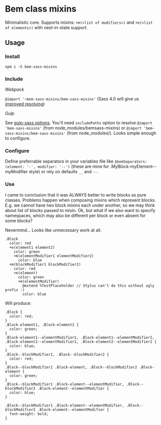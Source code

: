 # Bem class mixins

Minimalistic core. Supports mixins: `+m(<list of modifiers>)` and `+e(<list of elements>)` with nest-in-state support.

## Usage

### Install

`npm i -S bem-sass-mixins`

### Include

*Webpack*

`@import '~bem-sass-mixins/bem-sass-mixins'` (Sass 4.0 will give us [improved resolving](https://github.com/sass/sass/issues/690))

*Gulp*

See [gulp-sass options](https://github.com/dlmanning/gulp-sass#options). You'll need `includePaths` option to resolve `@import 'bem-sass-mixins'` (from node_modules/bemsass-mixins) or `@import 'bem-sass-mixins/bem-sass-mixins'` (from node_modules/). Looks simple enough to configure.

### Configure

Define preferrable separators in your variables file like `$bemSeparators: (element: '-', modifier: '--')` (these are mine for .MyBlock-myElement--myModifier style) or rely on defaults `__` and `--`.

### Use

I came to conclusion that it was ALWAYS better to write blocks as pure classes. Problems happen when composing mixins which represent blocks. E.g. we cannot have two block mixins each under another, so we may think about list of blocks passed to mixin. Ok, but what if we also want to specify namespaces, which may also be different per block or even absent for some blocks?

Nevermind... Looks like unnecessary work at all.

```
.Block
  color: red
  +e(element1 element2)
    color: green
    +m(elementModifier1 elementModifier2)
      color: blue
  +m(blockModifier1 blockModifier2)
    color: red
    +e(element)
      color: green
      +m(elementModifier)
        @extend %TestPlaceholder // Stylus can't do this without ugly prefix :)
        color: blue
```

Will produce:

```
.Block {
  color: red;
}
.Block-element1, .Block-element2 {
  color: green;
}
.Block-element1--elementModifier1, .Block-element1--elementModifier2, .Block-element2--elementModifier1, .Block-element2--elementModifier2 {
  color: blue;
}
.Block--blockModifier1, .Block--blockModifier2 {
  color: red;
}
.Block--blockModifier1 .Block-element, .Block--blockModifier2 .Block-element {
  color: green;
}
.Block--blockModifier1 .Block-element--elementModifier, .Block--blockModifier2 .Block-element--elementModifier {
  color: blue;
}

.Block--blockModifier1 .Block-element--elementModifier, .Block--blockModifier2 .Block-element--elementModifier {
  font-weight: bold;
}
```
